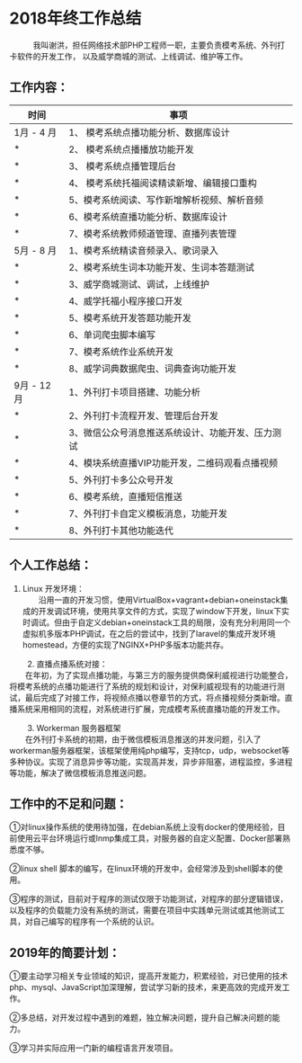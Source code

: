 # 2018年终工作总结
　　　我叫谢洪，担任网络技术部PHP工程师一职，主要负责模考系统、外刊打卡软件的开发工作， 以及威学商城的测试、上线调试、维护等工作。
## 工作内容：
    
时间  | 事项 
---|---
1月 - 4 月	|  1、 模考系统点播功能分析、数据库设计 
  * |  2、 模考系统点播播放功能开发
  * |  3、 模考系统点播管理后台
  *	|  4、 模考系统托福阅读精读新增、编辑接口重构
  *	|  5、模考系统阅读、写作新增解析视频、解析音频
  *	| 6、模考系统直播功能分析、数据库设计
  *	| 7、模考系统教师频道管理、直播列表管理
5月 - 8 月 | 1、模考系统精读音频录入、歌词录入
 * | 2、模考系统生词本功能开发、生词本答题测试
 * | 3、威学商城测试、调试，上线维护
 * | 4、威学托福小程序接口开发
 * | 5、模考系统开发答题功能开发
 * | 6、单词爬虫脚本编写
 * | 7、模考系统作业系统开发
 * | 8、威学词典数据爬虫、词典查询功能开发
9月 - 12月 | 1、外刊打卡项目搭建、功能分析
* |	2、外刊打卡流程开发、管理后台开发
* |	3、微信公众号消息推送系统设计、功能开发、压力测试
* |	4、模块系统直播VIP功能开发，二维码观看点播视频
* | 5、外刊打卡多公众号开发
* | 6、模考系统，直播短信推送
* | 7、外刊打卡自定义模板消息，功能开发
* | 8、外刊打卡其他功能迭代



## 个人工作总结：

 1. Linux 开发环境：  	  
　　沿用一直的开发习惯，使用VirtualBox+vagrant+debian+oneinstack集成的开发调试环境，使用共享文件的方式，实现了window下开发，linux下实时调试。但由于自定义debian+oneinstack工具的局限，没有充分利用同一个虚拟机多版本PHP调试，在之后的尝试中，找到了laravel的集成开发环境homestead，方便的实现了NGINX+PHP多版本功能共存。

　　
 2. 直播点播系统对接：  
　　在年初，为了实现点播功能，与第三方的服务提供商保利威视进行功能整合，将模考系统的点播功能进行了系统的规划和设计，对保利威视现有的功能进行测试，最后完成了对接工作，将视频点播以卷章节的方式，将点播视频分类新增。直播系统采用相同的流程，对系统进行扩展，完成模考系统直播功能的开发工作。  

　　
 3. Workerman 服务器框架  
　　在外刊打卡系统的初期，由于微信模板消息推送的并发问题，引入了workerman服务器框架，该框架使用纯php编写，支持tcp，udp，websocket等多种协议。实现了消息异步等功能，实现高并发，异步非阻塞，进程监控，多进程等功能，解决了微信模板消息推送问题。


## 工作中的不足和问题：

 ①对linux操作系统的使用待加强，在debian系统上没有docker的使用经验，目前使用云平台环境运行或lnmp集成工具，对服务器的自定义配置、Docker部署熟悉度不够。  

 ②linux shell 脚本的编写，在linux环境的开发中，会经常涉及到shell脚本的使用。  
 
 ③程序的测试，目前对于程序的测试仅限于功能测试，对程序的部分逻辑错误，以及程序的负载能力没有系统的测试，需要在项目中实践单元测试或其他测试工具，对自己编写的程序有一个系统的认识。

## 2019年的简要计划：
 
 ①要主动学习相关专业领域的知识，提高开发能力，积累经验，对已使用的技术php、mysql、JavaScript加深理解，尝试学习新的技术，来更高效的完成开发工作。  
 
 ②多总结，对开发过程中遇到的难题，独立解决问题，提升自己解决问题的能力。
 
 ③学习并实际应用一门新的编程语言开发项目。
